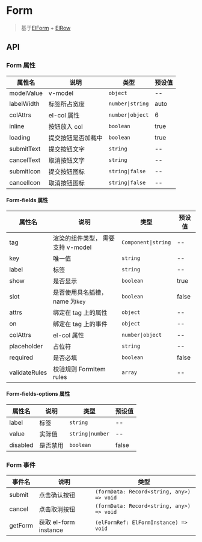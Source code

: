 # Form

> 基于[ElForm](https://element-plus.org/zh-CN/component/form.html) + [ElRow](https://element-plus.org/zh-CN/component/layout.html)

## API

### Form 属性

| 属性名     | 说明               | 类型             | 预设值 |
| ---------- | ------------------ | ---------------- | ------ |
| modelValue | v-model            | `object`         | --     |
| labelWidth | 标签所占宽度       | `number\|string` | auto   |
| colAttrs   | el-col 属性        | `number\|object` | 6      |
| inline     | 按钮放入 col       | `boolean`        | true   |
| loading    | 提交按钮是否加载中 | `boolean`        | true   |
| submitText | 提交按钮文字       | `string`         | --     |
| cancelText | 取消按钮文字       | `string`         | --     |
| submitIcon | 提交按钮图标       | `string\|false`  | --     |
| cancelIcon | 取消按钮图标       | `string\|false`  | --     |

#### Form-fields 属性

| 属性名        | 说明                              | 类型                | 预设值 |
| ------------- | --------------------------------- | ------------------- | ------ |
| tag           | 渲染的组件类型， 需要支持 v-model | `Component\|string` | --     |
| key           | 唯一值                            | `string`            | --     |
| label         | 标签                              | `string`            | --     |
| show          | 是否显示                          | `boolean`           | true   |
| slot          | 是否使用具名插槽，name 为`key`    | `boolean`           | false  |
| attrs         | 绑定在 tag 上的属性               | `object`            | --     |
| on            | 绑定在 tag 上的事件               | `object`            | --     |
| colAttrs      | el-col 属性                       | `number\|object`    | --     |
| placeholder   | 占位符                            | `string`            | --     |
| required      | 是否必填                          | `boolean`           | false  |
| validateRules | 校验规则 FormItem rules           | `array`             | --     |

#### Form-fields-options 属性

| 属性名   | 说明     | 类型             | 预设值 |
| -------- | -------- | ---------------- | ------ |
| label    | 标签     | `string`         | --     |
| value    | 实际值   | `string\|number` | --     |
| disabled | 是否禁用 | `boolean`        | false  |

### Form 事件

| 事件名  | 说明                  | 类型                                      |
| ------- | --------------------- | ----------------------------------------- |
| submit  | 点击确认按钮          | `(formData: Record<string, any>) => void` |
| cancel  | 点击取消按钮          | `(formData: Record<string, any>) => void` |
| getForm | 获取 el-form instance | `(elFormRef: ElFormInstance) => void`     |
